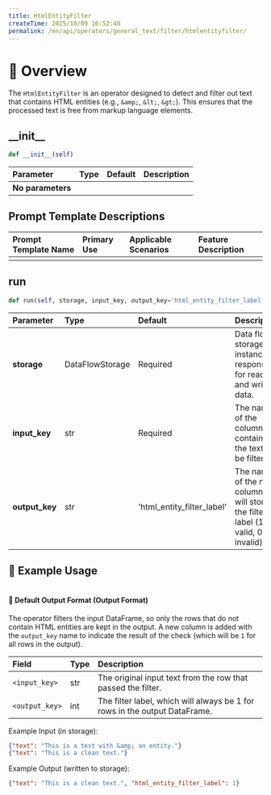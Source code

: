 ```yaml
---
title: HtmlEntityFilter
createTime: 2025/10/09 16:52:48
permalink: /en/api/operators/general_text/filter/htmlentityfilter/
---
```


# 📘 Overview
The `HtmlEntityFilter` is an operator designed to detect and filter out text that contains HTML entities (e.g., `&amp;`, `&lt;`, `&gt;`). This ensures that the processed text is free from markup language elements.

## \_\_init\_\_
```python
def __init__(self)
```
| Parameter | Type | Default | Description |
| :--- | :--- | :--- | :--- |
| **No parameters** | | | |

## Prompt Template Descriptions
| Prompt Template Name | Primary Use | Applicable Scenarios | Feature Description |
| :--- | :--- | :--- | :--- |
| | | | |

## run
```python
def run(self, storage, input_key, output_key='html_entity_filter_label')
```
| Parameter | Type | Default | Description |
| :--- | :--- | :--- | :--- |
| **storage** | DataFlowStorage | Required | Data flow storage instance, responsible for reading and writing data. |
| **input_key** | str | Required | The name of the column containing the text to be filtered. |
| **output_key** | str | 'html_entity_filter_label' | The name of the new column that will store the filter label (1 for valid, 0 for invalid). |

## 🧠 Example Usage
```python

```

#### 🧾 Default Output Format (Output Format)
The operator filters the input DataFrame, so only the rows that do not contain HTML entities are kept in the output. A new column is added with the `output_key` name to indicate the result of the check (which will be `1` for all rows in the output).

| Field | Type | Description |
| :--- | :--- | :--- |
| `<input_key>` | str | The original input text from the row that passed the filter. |
| `<output_key>` | int | The filter label, which will always be 1 for rows in the output DataFrame. |

Example Input (in storage):
```json
{"text": "This is a test with &amp; an entity."}
{"text": "This is a clean text."}
```
Example Output (written to storage):
```json
{"text": "This is a clean text.", "html_entity_filter_label": 1}
```
